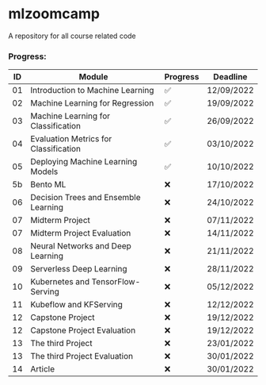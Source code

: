# mlzoomcamp
A repository for all course related code

### Progress:
| ID  | Module                                       | Progress           | Deadline     |                  
|-----|----------------------------------------------|--------------------|--------------|
| 01  | Introduction to Machine Learning             | :white_check_mark: | 12/09/2022   | 
| 02  | Machine Learning for Regression              | :white_check_mark: | 19/09/2022   |  
| 03  | Machine Learning for Classification          | :white_check_mark: | 26/09/2022   |          
| 04  | Evaluation Metrics for Classification        | :white_check_mark: | 03/10/2022   |                
| 05  | Deploying Machine Learning Models            | :white_check_mark: | 10/10/2022   |      
| 5b  | Bento ML                                     | :x:                | 17/10/2022   |         
| 06  | Decision Trees and Ensemble Learning         | :x:                | 24/10/2022   | 
| 07  | Midterm Project                              | :x:                | 07/11/2022   | 
| 07  | Midterm Project Evaluation                   | :x:                | 14/11/2022   | 
| 08  | Neural Networks and Deep Learning            | :x:                | 21/11/2022   | 
| 09  | Serverless Deep Learning                     | :x:                | 28/11/2022   | 
| 10  | Kubernetes and TensorFlow-Serving            | :x:                | 05/12/2022   | 
| 11  | Kubeflow and KFServing                       | :x:                | 12/12/2022   | 
| 12  | Capstone Project                             | :x:                | 19/12/2022   | 
| 12  | Capstone Project Evaluation                  | :x:                | 19/12/2022   | 
| 13  | The third Project                            | :x:                | 23/01/2022   | 
| 13  | The third Project Evaluation                 | :x:                | 30/01/2022   | 
| 14  | Article                                      | :x:                | 30/01/2022   |

